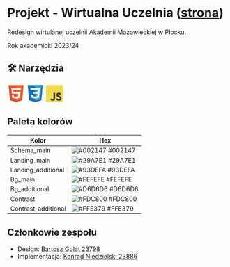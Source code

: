 
# Projekt - Wirtualna Uczelnia ([strona](https://aveesuuu.github.io/wirtualna/login-page/index.html))
Redesign wirtulanej uczelnii Akademii Mazowieckiej w Płocku.

Rok akademicki 2023/24

## 🛠 Narzędzia
<p align="left">
    <img src="https://github.com/devicons/devicon/blob/master/icons/html5/html5-original.svg" width="40" height="40">
    <img src="https://github.com/devicons/devicon/blob/master/icons/css3/css3-original.svg" width="40" height="40">
    <img src="https://github.com/devicons/devicon/blob/master/icons/javascript/javascript-original.svg" width="40" height="40">
</p>

## Paleta kolorów

| Kolor             | Hex                                                                |
| ----------------- | ------------------------------------------------------------------ |
| Schema_main | ![#002147](https://via.placeholder.com/10/002147?text=+) #002147 |
| Landing_main | ![#29A7E1](https://via.placeholder.com/10/29A7E1?text=+) #29A7E1 |
| Landing_additional | ![#93DEFA](https://via.placeholder.com/10/93DEFA?text=+) #93DEFA |
| Bg_main | ![#FEFEFE](https://via.placeholder.com/10/FEFEFE?text=+) #FEFEFE |
| Bg_additional | ![#D6D6D6](https://via.placeholder.com/10/D6D6D6?text=+) #D6D6D6 |
| Contrast | ![#FDC800](https://via.placeholder.com/10/FDC800?text=+) #FDC800 |
| Contrast_additional | ![#FFE379](https://via.placeholder.com/10/FFE379?text=+) #FFE379 |

## Członkowie zespołu

- Design: [Bartosz Golat 23798](https://github.com/Kaadeusz)
- Implementacja: [Konrad Niedzielski 23886](https://www.github.com/AveeSuuu)
